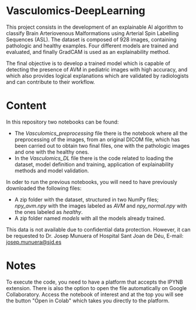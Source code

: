 # Vasculomics-DeepLearning
This project consists in the development of an explainable AI algorithm to classify Brain Arteriovenous Malformations using Arterial Spin Labelling Sequences (ASL). The dataset is composed of 928 images, containing pathologic and healthy examples.
Four different models are trained and evaluated, and finally GradCAM is used as an explainability method.

The final objective is to develop a trained model which is capable of detecting the presence of AVM in pediatric images with high accuracy, and which also provides logical explanations which are validated by radiologists and can contribute to their workflow.

# Content
In this repository two notebooks can be found:
-	The *Vasculomics_preprocessing* file there is the notebook where all the preprocessing of the images, from an original DICOM file, which has been carried out to obtain two final files, one with the pathologic images and one with the healthy ones.
-	In the  *Vasculomics_DL*  file there is the code related to loading the dataset, model definition and training, application of explainability methods and model validation.

In oder to run the previous notebooks, you will need to have previously downloaded the following files:
- A zip folder with the dataset, structured in two NumPy files; *npy_avm.npy* with the images labeled as *AVM* and *npy_normal.npy* with the ones labeled as *healthy*.
-	A zip folder named *models* with all the models already trained.

This data is not available due to confidential data protection. However, it can be requested to Dr. Josep Munuera of Hospital Sant Joan de Déu, E-mail: josep.munuera@sjd.es

# Notes
To execute the code, you need to have a platform that accepts the IPYNB extension. There is also the option to open the file automatically on Google Collaboratory. Access the notebook of interest and at the top you will see the button "Open in Colab" which takes you directly to the platform.


